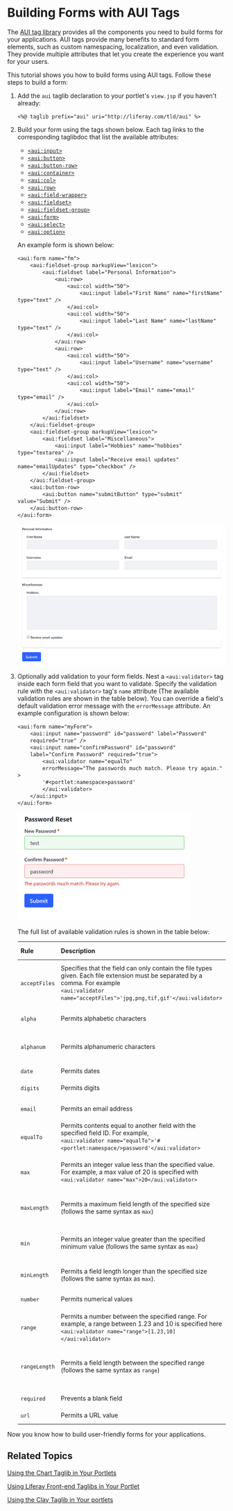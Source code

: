 # Building Forms with AUI Tags [](id=building-forms-with-aui-tags)

The 
[AUI tag library](https://docs.liferay.com/portal/7.1-latest/taglibs/util-taglib/aui/tld-summary.html) 
provides all the components you need to build forms for your applications. AUI 
tags provide many benefits to standard form elements, such as custom 
namespacing, localization, and even validation. They provide multiple attributes 
that let you create the experience you want for your users. 

This tutorial shows you how to build forms using AUI tags. Follow these steps to 
build a form:

1.  Add the `aui` taglib declaration to your portlet's `view.jsp` if you haven't 
    already:

        <%@ taglib prefix="aui" uri="http://liferay.com/tld/aui" %>
    
2.  Build your form using the tags shown below. Each tag links to the 
    corresponding taglibdoc that list the available attributes:

    - [`<aui:input>`](https://docs.liferay.com/ce/portal/7.1-latest/taglibs/util-taglib/aui/input.html)
    - [`<aui:button>`](https://docs.liferay.com/ce/portal/7.1-latest/taglibs/util-taglib/aui/button.html)
    - [`<aui:button-row>`](https://docs.liferay.com/ce/portal/7.1-latest/taglibs/util-taglib/aui/button-row.html)
    - [`<aui:container>`](https://docs.liferay.com/ce/portal/7.1-latest/taglibs/util-taglib/aui/container.html)
    - [`<aui:col>`](https://docs.liferay.com/ce/portal/7.1-latest/taglibs/util-taglib/aui/col.html)
    - [`<aui:row>`](https://docs.liferay.com/ce/portal/7.1-latest/taglibs/util-taglib/aui/row.html)
    - [`<aui:field-wrapper>`](https://docs.liferay.com/ce/portal/7.1-latest/taglibs/util-taglib/aui/field-wrapper.html)
    - [`<aui:fieldset>`](https://docs.liferay.com/ce/portal/7.1-latest/taglibs/util-taglib/aui/fieldset.html)
    - [`<aui:fieldset-group>`](https://docs.liferay.com/ce/portal/7.1-latest/taglibs/util-taglib/aui/fieldset-group.html)
    - [`<aui:form>`](https://docs.liferay.com/ce/portal/7.1-latest/taglibs/util-taglib/aui/form.html)
    - [`<aui:select>`](https://docs.liferay.com/ce/portal/7.1-latest/taglibs/util-taglib/aui/select.html)
    - [`<aui:option>`](https://docs.liferay.com/ce/portal/7.1-latest/taglibs/util-taglib/aui/option.html)

    An example form is shown below:

        <aui:form name="fm">
        	<aui:fieldset-group markupView="lexicon">
        		<aui:fieldset label="Personal Information">
        			<aui:row>
        				<aui:col width="50">
        					<aui:input label="First Name" name="firstName" type="text" />
        				</aui:col>
        				<aui:col width="50">
        					<aui:input label="Last Name" name="lastName" type="text" />
        				</aui:col>
        			</aui:row>
        			<aui:row>
        				<aui:col width="50">
        					<aui:input label="Username" name="username" type="text" />
        				</aui:col>
        				<aui:col width="50">
        					<aui:input label="Email" name="email" type="email" />
        				</aui:col>
        			</aui:row>
        		</aui:fieldset>
        	</aui:fieldset-group>
        	<aui:fieldset-group markupView="lexicon">
        		<aui:fieldset label="Miscellaneous">
        			<aui:input label="Hobbies" name="hobbies" type="textarea" />
        			<aui:input label="Receive email updates" name="emailUpdates" type="checkbox" />
        		</aui:fieldset>
        	</aui:fieldset-group>
        	<aui:button-row>
        		<aui:button name="submitButton" type="submit" value="Submit" />
        	</aui:button-row>
        </aui:form>

    ![Figure 1: The AUI tags provide everything you need to build forms for your applications.](../../../images/aui-taglib-basic-form.png)

3.  Optionally add validation to your form fields. Nest a `<aui:validator>` tag 
    inside each form field that you want to validate. Specify the validation 
    rule with the `<aui:validator>` tag's `name` attribute (The available 
    validation rules are shown in the table below). You can override a field's 
    default validation error message with the `errorMessage` attribute. An 
    example configuration is shown below:
    
        <aui:form name="myForm">
            <aui:input name="password" id="password" label="Password" 
            required="true" />
            <aui:input name="confirmPassword" id="password" 
            label="Confirm Password" required="true">
                <aui:validator name="equalTo" 
                errorMessage="The passwords much match. Please try again." >
                '#<portlet:namespace>password'
                </aui:validator>
            </aui:input>
        </aui:form>

    ![Figure 2: The AUI tags also provide validation for form fields.](../../../images/aui-taglib-form-validation.png)

    The full list of available validation rules is shown in the table below:

    | Rule | Description | Default Error Message |
    | --- | --- | --- |
    | `acceptFiles` | Specifies that the field can only contain the file types given. Each file extension must be separated by a comma. For example </br> `<aui:validator name="acceptFiles">'jpg,png,tif,gif'</aui:validator>` | 'Please enter a file with a valid extension ([supported extensions]).' |
    | `alpha` | Permits alphabetic characters | 'Please enter only alpha characters.' |
    | `alphanum` | Permits alphanumeric characters | 'Please enter only alphanumeric characters.' |
    | `date` | Permits dates | 'Please enter a valid date.' |
    | `digits` | Permits digits | 'Please enter only digits.' |
    | `email` | Permits an email address | 'Please enter a valid email address.' |
    | `equalTo` | Permits contents equal to another field with the specified field ID. For example, </br> `<aui:validator name="equalTo">'#<portlet:namespace/>password'</aui:validator>` | 'Please enter the same value again.' |
    | `max` | Permits an integer value less than the specified value. For example, a max value of 20 is specified with </br> `<aui:validator name="max">20</aui:validator>` | 'Please enter a value less than or equal to [max value].' |
    | `maxLength` | Permits a maximum field length of the specified size (follows the same syntax as `max`) | 'Please enter no more than [max] characters.' |
    | `min` | Permits an integer value greater than the specified minimum value (follows the same syntax as `max`) | 'Please enter a value greater than or equal to [min value].' |
    | `minLength` | Permits a field length longer than the specified size (follows the same syntax as `max`). | 'Please enter at least [min] characters.' |
    | `number` | Permits numerical values | 'Please enter a valid number.' |
    | `range` | Permits a number between the specified range. For example, a range between 1.23 and 10 is specified here </br> `<aui:validator name="range">[1.23,10]</aui:validator>` | 'Please enter a value between [0] and [1].' |
    | `rangeLength` | Permits a field length between the specified range (follows the same syntax as `range`)  | 'Please enter a value between [0] and [1] characters long.' |
    | `required` | Prevents a blank field  | 'This field is required.' |
    | `url` | Permits a URL value | 'Please enter a valid URL.' |

Now you know how to build user-friendly forms for your applications. 

## Related Topics [](id=related-topics)

[Using the Chart Taglib in Your Portlets](/develop/tutorials/-/knowledge_base/7-1/using-the-chart-taglib-in-your-portlets)

[Using Liferay Front-end Taglibs in Your Portlet](/develop/tutorials/-/knowledge_base/7-1/using-liferay-frontend-taglibs-in-your-portlet)

[Using the Clay Taglib in Your portlets](/develop/tutorials/-/knowledge_base/7-1/using-the-clay-taglib-in-your-portlets)
